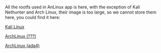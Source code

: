 All the rootfs used in AnLinux app is here, with the exception of Kali Nethunter and Arch Linux, their image is too large, so we cannot store them here, you could find it here:

[Kali Linux](https://build.nethunter.com/kalifs/kalifs-latest/)

[ArchLinux (???)](https://mirrors.ocf.berkeley.edu/archlinux/iso/latest/)

[ArchLinux (ada4)](http://os.archlinuxarm.org/os/)
